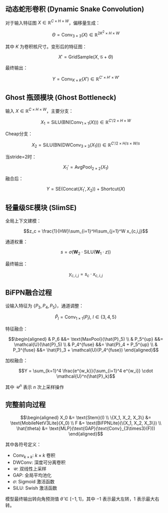 ## 动态蛇形卷积 (Dynamic Snake Convolution)

对于输入特征图 $X\in\mathbb{R}^{C\times H\times W}$，偏移量生成：

```math
\Theta = \text{Conv}_{3\times3}(X) \in \mathbb{R}^{2K^2\times H\times W}
```

其中 $K$ 为卷积核尺寸。变形后的特征图：

```math
X' = \text{GridSample}(X, \mathcal{G} + \Theta)
```

最终输出：

```math
Y = \text{Conv}_{K\times K}(X') \in \mathbb{R}^{C'\times H'\times W'}
```


## Ghost 瓶颈模块 (Ghost Bottleneck)

输入 $X\in\mathbb{R}^{C\times H\times W}$，主要分支：

```math
X_1 = \text{SiLU}(\text{BN}(\text{Conv}_{1\times1}(X))) \in\mathbb{R}^{C'/2\times H\times W}
```

Cheap分支：

```math
X_2 = \text{SiLU}(\text{BN}(\text{DWConv}_{3\times3}(X_1))) \in\mathbb{R}^{C'/2\times H/s\times W/s}
```

当stride=2时：

```math
X_1' = \text{AvgPool}_{2\times2}(X_1)
```

融合后：

```math
Y = \text{SE}(\text{Concat}(X_1', X_2)) + \text{Shortcut}(X)
```


## 轻量级SE模块 (SlimSE)

全局上下文建模：

```math
z_c = \frac{1}{HW}\sum_{i=1}^H\sum_{j=1}^W x_{c,i,j}
```

通道权重：

```math
s = \sigma(\mathbf{W}_2 \cdot \text{SiLU}(\mathbf{W}_1 \cdot z))
```

最终输出：

```math
y_{c,i,j} = s_c \cdot x_{c,i,j}
```


## BiFPN融合过程

设输入特征为 $\{P_3, P_4, P_5\}$，通道调整：

```math
\hat{P}_l = \text{Conv}_{1\times1}(P_l),\ l\in\{3,4,5\}
```

特征融合：

```math
\begin{aligned}
& P_6 &&= \text{MaxPool}(\hat{P}_5) \\
& P_5^{up} &&= \mathcal{U}(\hat{P}_5) \\
& P_4^{fuse} &&= \hat{P}_4 + P_5^{up} \\
& P_3^{fuse} &&= \hat{P}_3 + \mathcal{U}(P_4^{fuse})
\end{aligned}
```

加权融合：

```math
Y = \sum_{k=1}^4 \frac{e^{w_k}}{\sum_{i=1}^4 e^{w_i}} \cdot \mathcal{U}^n(\hat{P}_k)
```

其中 $\mathcal{U}^n$ 表示 $n$ 次上采样操作


## 完整前向过程

```math
\begin{aligned}
X_0 &= \text{Stem}(I) \\
\{X_1, X_2, X_3\} &= \text{MobileNetV3Lite}(X_0) \\
F &= \text{BiFPNLite}(\{X_1, X_2, X_3\}) \\
\hat{\theta} &= \text{MLP}(\text{GAP}(\text{Conv}_{3\times3}(F)))
\end{aligned}
```

其中各符号定义：
- $\text{Conv}_{k\times k}$: $k×k$ 卷积
- $\text{DWConv}$: 深度可分离卷积
- $\mathcal{U}$: 双线性上采样
- $\text{GAP}$: 全局平均池化
- $\sigma$: $\text{Sigmoid}$ 激活函数
- $\text{SiLU}$: $\text{Swish}$ 激活函数

模型最终输出转向角预测值 $\hat{\theta}\in[-1,1]$，其中 $-1$ 表示最大左转，$1$ 表示最大右转。